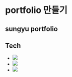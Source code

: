 # portfolio 만들기
## sungyu portfolio

## Tech
- <img src="https://img.shields.io/badge/HTML5-E34F26?style=flat&logo=HTML5&logoColor=white"/>
- <img src="https://img.shields.io/badge/CSS3-1572B6?style=flat&logo=CSS3&logoColor=white"/>
- <img src="https://img.shields.io/badge/JavaScript-F7DF1E?style=flat&logo=JavaScript&logoColor=white"/>


